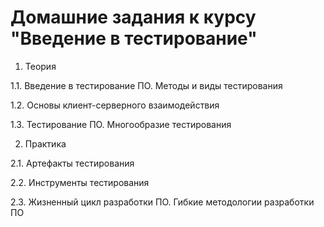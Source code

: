 # Домашние задания к курсу "Введение в тестирование"

1. Теория

1.1. Введение в тестирование ПО. Методы и виды тестирования

1.2. Основы клиент-серверного взаимодействия

1.3. Тестирование ПО. Многообразие тестирования

2. Практика

2.1. Артефакты тестирования

2.2. Инструменты тестирования

2.3. Жизненный цикл разработки ПО. Гибкие методологии разработки ПО
